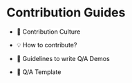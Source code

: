 # Contribution Guides


- <a href="https://github.com/MohamedRadwan-DevOps/devops-step-by-step/blob/main/source/contribution/contribution-culture.md" title="Contribution Culture" style="background-color:#FFFFFF;color:#000000;text-decoration:none">🔎 Contribution Culture</a>

- <a href="https://github.com/MohamedRadwan-DevOps/devops-step-by-step/blob/main/source/contribution/how-to-contribute.md" title="How to contribute" style="background-color:#FFFFFF;color:#000000;text-decoration:none">💡 How to contribute?</a>

- <a href="https://github.com/MohamedRadwan-DevOps/devops-step-by-step/blob/main/source/contribution/Guidlines-to-write-Q-A-demos.md" title="Guidelines to write Q/A Demos" style="background-color:#FFFFFF;color:#000000;text-decoration:none">🎯 Guidelines to write Q/A Demos </a>

- <a href="https://github.com/MohamedRadwan-DevOps/devops-step-by-step/blob/main/source/contribution/assets/templates" title="Q/A Template" style="background-color:#FFFFFF;color:#000000;text-decoration:none">📑 Q/A Template</a>
